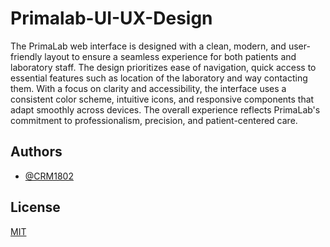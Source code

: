 # Primalab-UI-UX-Design

The PrimaLab web interface is designed with a clean, modern, and user-friendly layout to ensure a seamless experience for both patients and laboratory staff. The design prioritizes ease of navigation, quick access to essential features such as location of the laboratory and way contacting them. With a focus on clarity and accessibility, the interface uses a consistent color scheme, intuitive icons, and responsive components that adapt smoothly across devices. The overall experience reflects PrimaLab's commitment to professionalism, precision, and patient-centered care.




## Authors

- [@CRM1802](https://github.com/CRM-1802)


## License

[MIT](https://choosealicense.com/licenses/mit/)

